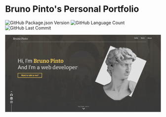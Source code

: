# Bruno Pinto's Personal Portfolio
<img alt="GitHub Package.json Version" src="https://img.shields.io/github/package-json/v/brunopinto22/brunopinto" /> <img alt="GitHub Language Count" src="https://img.shields.io/github/languages/count/brunopinto22/brunopinto" />  <img alt="" src="https://img.shields.io/github/repo-size/brunopinto22/brunopinto" /> <img alt="GitHub Last Commit" src="https://img.shields.io/github/last-commit/brunopinto22/brunopinto" /> 

<img src="assets/readme/landing.png">
